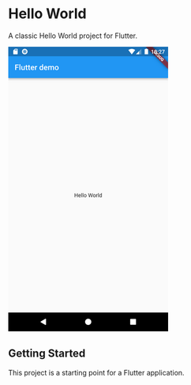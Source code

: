 # Hello World 

A classic Hello World project for Flutter.

![](/screenshots/hello_world.png)

## Getting Started

This project is a starting point for a Flutter application.
